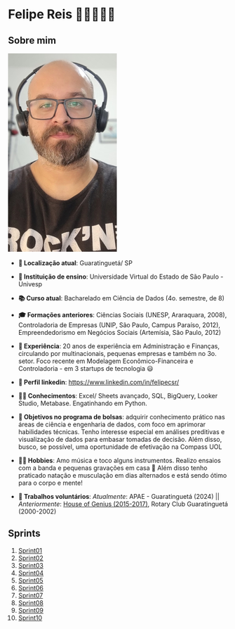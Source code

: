 # Felipe Reis 🔬🧬🎲🎲🤘

## Sobre mim

   ![Foto de perfil](img/perfil.jpg)

- **📍 Localização atual**: Guaratinguetá/ SP

- **🏫 Instituição de ensino**: Universidade Virtual do Estado de São Paulo - Univesp

- **📚 Curso atual**: Bacharelado em Ciência de Dados (4o. semestre, de 8)

- **🎓 Formações anteriores**: Ciências Sociais (UNESP, Araraquara, 2008), Controladoria de Empresas (UNIP, São Paulo, Campus Paraíso, 2012), Empreendedorismo em Negócios Sociais (Artemísia, São Paulo, 2012)

- **💼 Experiência**: 20 anos de experiência em Administração e Finanças, circulando por multinacionais, pequenas empresas e também no 3o. setor. Foco recente em Modelagem Econômico-Financeira e Controladoria - em 3 startups de tecnologia 😃

- **💼 Perfil linkedin**: https://www.linkedin.com/in/felipecsr/

- **👨‍💻 Conhecimentos**: Excel/ Sheets avançado, SQL, BigQuery, Looker Studio, Metabase. Engatinhando em Python.

- **🎯 Objetivos no programa de bolsas**: adquirir conhecimento prático nas áreas de ciência e engenharia de dados, com foco em aprimorar habilidades técnicas. Tenho interesse especial em análises preditivas e visualização de dados para embasar tomadas de decisão. Além disso, busco, se possível, uma oportunidade de efetivação na Compass UOL

- **🚴‍♂️ Hobbies**: Amo música e toco alguns instrumentos. Realizo ensaios com a banda e pequenas gravações em casa 💛 Além disso tenho praticado natação e musculação em dias alternados e está sendo ótimo para o corpo e mente!

- **🤍 Trabalhos voluntários**: *Atualmente*: APAE - Guaratinguetá (2024) || *Anteriormente*: [House of Genius (2015-2017)](http://houseofgenius.org/), Rotary Club Guaratinguetá (2000-2002)


## Sprints 

01. [Sprint01](Sprint01/README.md)
02. [Sprint02](Sprint02/README.md)  
03. [Sprint03](Sprint03/README.md)  
04. [Sprint04](Sprint04/README.md)  
05. [Sprint05](Sprint05/README.md)  
06. [Sprint06](Sprint06/README.md)
07. [Sprint07](Sprint07/README.md)
08. [Sprint08](Sprint08/README.md)
09. [Sprint09](Sprint09/README.md)
10. [Sprint10](Sprint10/README.md)